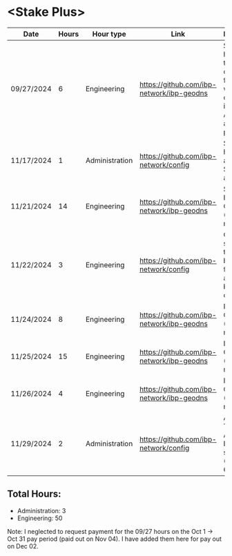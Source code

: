 # \<Stake Plus\>
| Date | Hours | Hour type | Link | Description | 
|---|---|---|---|---|
| 09/27/2024 | 6 | Engineering | https://github.com/ibp-network/ibp-geodns | Spent 6 hours testing, corrected a few issues with the code, improved API status and status page.
| 11/17/2024 | 1 | Administration | https://github.com/ibp-network/config | Spent 1 hour testing and adding Stkd.io to active set
| 11/21/2024 | 14 | Engineering | https://github.com/ibp-network/ibp-geodns | Starting IBP-GeoDNS v2 (Code refactor)
| 11/22/2024 | 3 | Engineering | https://github.com/ibp-network/config | Creating structures to store billing info for automatic billing calculation
| 11/24/2024 | 8 | Engineering | https://github.com/ibp-network/ibp-geodns | IBP-GeoDNS v2 (Code refactor)
| 11/25/2024 | 15 | Engineering | https://github.com/ibp-network/ibp-geodns | IBP-GeoDNS v2 (Code refactor)
| 11/26/2024 | 4 | Engineering | https://github.com/ibp-network/ibp-geodns | IBP-GeoDNS v2 (Code refactor)
| 11/29/2024 | 2 | Administration | https://github.com/ibp-network/config | Adding & Testing Acala & InvArch services (New Level 6 Service)

## Total Hours:
- Administration: 3
- Engineering: 50

Note: I neglected to request payment for the 09/27 hours on the Oct 1 -> Oct 31 pay period (paid out on Nov 04). I have added them here for pay out on Dec 02.

